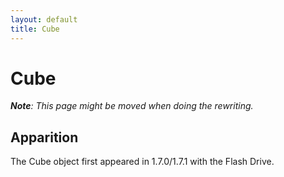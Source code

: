 ```yaml
---
layout: default
title: Cube
---
```


# Cube
***Note**: This page might be moved when doing the rewriting.*

## Apparition
The Cube object first appeared in 1.7.0/1.7.1 with the Flash Drive.
